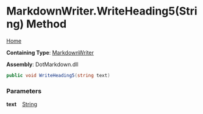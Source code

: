 # MarkdownWriter\.WriteHeading5\(String\) Method

[Home](../../../README.md)

**Containing Type**: [MarkdownWriter](../README.md)

**Assembly**: DotMarkdown\.dll

```csharp
public void WriteHeading5(string text)
```

### Parameters

**text** &ensp; [String](https://docs.microsoft.com/en-us/dotnet/api/system.string)